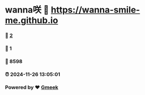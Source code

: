 # wanna咲 :link: https://wanna-smile-me.github.io 
### :page_facing_up: [2](https://wanna-smile-me.github.io/tag.html) 
### :speech_balloon: 1 
### :hibiscus: 8598 
### :alarm_clock: 2024-11-26 13:05:01 
### Powered by :heart: [Gmeek](https://github.com/Meekdai/Gmeek)
